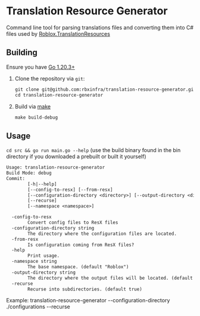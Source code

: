 # Translation Resource Generator

Command line tool for parsing translations files and converting them into C# files used by [Roblox.TranslationResources](https://github.com/rbxinfra/translation-resources)

## Building

Ensure you have [Go 1.20.3+](https://go.dev/dl/)

1. Clone the repository via `git`:

    ```txt
    git clone git@github.com:rbxinfra/translation-resource-generator.git
    cd translation-resource-generator
    ```

2. Build via [make](https://www.gnu.org/software/make/)

    ```txt
    make build-debug
    ```

## Usage

`cd src && go run main.go --help` (use the build binary found in the bin directory if you downloaded a prebuilt or built it yourself)

```txt
Usage: translation-resource-generator
Build Mode: debug
Commit:  
        [-h|--help]
        [--config-to-resx] [--from-resx]
        [--configuration-directory <directory>] [--output-directory <directory>]
        [--recurse]
        [--namespace <namespace>]

  -config-to-resx
        Convert config files to ResX files
  -configuration-directory string
        The directory where the configuration files are located.
  -from-resx
        Is configuration coming from ResX files?
  -help
        Print usage.
  -namespace string
        The base namespace. (default "Roblox")
  -output-directory string
        The directory where the output files will be located. (default "./out")
  -recurse
        Recurse into subdirectories. (default true)
```

Example: 
translation-resource-generator --configuration-directory ./configurations --recurse
